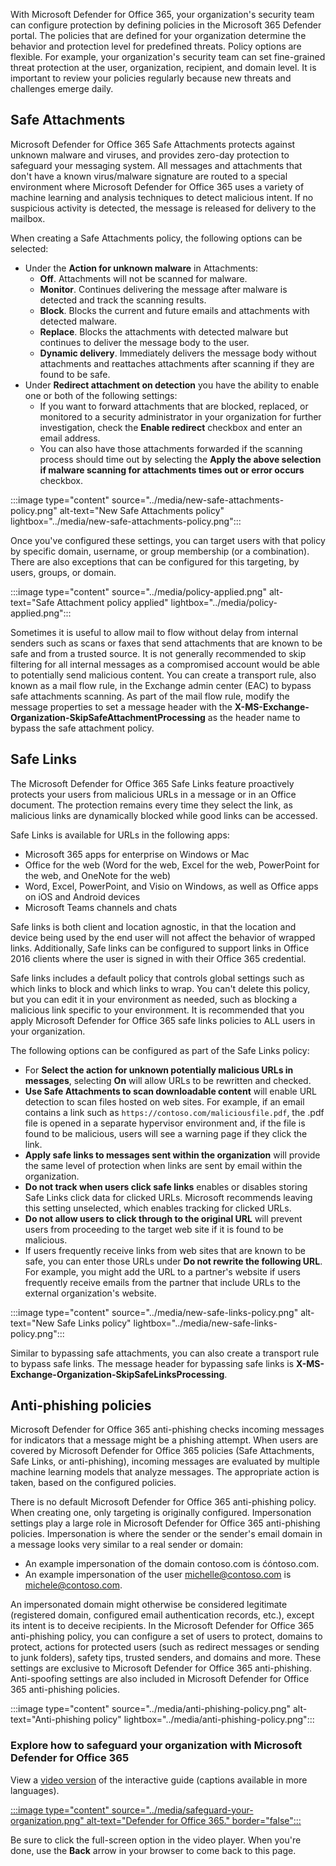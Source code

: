 With Microsoft Defender for Office 365, your organization's security team can configure protection by defining policies in the Microsoft 365 Defender portal. The policies that are defined for your organization determine the behavior and protection level for predefined threats. Policy options are flexible. For example, your organization's security team can set fine-grained threat protection at the user, organization, recipient, and domain level. It is important to review your policies regularly because new threats and challenges emerge daily.

## Safe Attachments

Microsoft Defender for Office 365 Safe Attachments protects against unknown malware and viruses, and provides zero-day protection to safeguard your messaging system. All messages and attachments that don't have a known virus/malware signature are routed to a special environment where Microsoft Defender for Office 365 uses a variety of machine learning and analysis techniques to detect malicious intent. If no suspicious activity is detected, the message is released for delivery to the mailbox.

When creating a Safe Attachments policy, the following options can be selected:

- Under the **Action for unknown malware** in Attachments:
  - **Off**. Attachments will not be scanned for malware.
  - **Monitor**. Continues delivering the message after malware is detected and track the scanning results.
  - **Block**. Blocks the current and future emails and attachments with detected malware.  
  - **Replace**. Blocks the attachments with detected malware but continues to deliver the message body to the user.
  - **Dynamic delivery**. Immediately delivers the message body without attachments and reattaches attachments after scanning if they are found to be safe.
- Under **Redirect attachment on detection** you have the ability to enable one or both of the following settings:  
  - If you want to forward attachments that are blocked, replaced, or monitored to a security administrator in your organization for further investigation, check the **Enable redirect** checkbox and enter an email address.  
  - You can also have those attachments forwarded if the scanning process should time out by selecting the **Apply the above selection if malware scanning for attachments times out or error occurs** checkbox.

:::image type="content" source="../media/new-safe-attachments-policy.png" alt-text="New Safe Attachments policy" lightbox="../media/new-safe-attachments-policy.png":::

Once you've configured these settings, you can target users with that policy by specific domain, username, or group membership (or a combination). There are also exceptions that can be configured for this targeting, by users, groups, or domain.

:::image type="content" source="../media/policy-applied.png" alt-text="Safe Attachment policy applied" lightbox="../media/policy-applied.png":::

Sometimes it is useful to allow mail to flow without delay from internal senders such as scans or faxes that send attachments that are known to be safe and from a trusted source. It is not generally recommended to skip filtering for all internal messages as a compromised account would be able to potentially send malicious content. You can create a transport rule, also known as a mail flow rule, in the Exchange admin center (EAC) to bypass safe attachments scanning. As part of the mail flow rule, modify the message properties to set a message header with the **X-MS-Exchange-Organization-SkipSafeAttachmentProcessing** as the header name to bypass the safe attachment policy.

## Safe Links

The Microsoft Defender for Office 365 Safe Links feature proactively protects your users from malicious URLs in a message or in an Office document. The protection remains every time they select the link, as malicious links are dynamically blocked while good links can be accessed.

Safe Links is available for URLs in the following apps:

- Microsoft 365 apps for enterprise on Windows or Mac
- Office for the web (Word for the web, Excel for the web, PowerPoint for the web, and OneNote for the web)
- Word, Excel, PowerPoint, and Visio on Windows, as well as Office apps on iOS and Android devices
- Microsoft Teams channels and chats

Safe links is both client and location agnostic, in that the location and device being used by the end user will not affect the behavior of wrapped links. Additionally, Safe links can be configured to support links in Office 2016 clients where the user is signed in with their Office 365 credential.

Safe links includes a default policy that controls global settings such as which links to block and which links to wrap. You can't delete this policy, but you can edit it in your environment as needed, such as blocking a malicious link specific to your environment. It is recommended that you apply Microsoft Defender for Office 365 safe links policies to ALL users in your organization.

The following options can be configured as part of the Safe Links policy:

- For **Select the action for unknown potentially malicious URLs in messages**, selecting **On** will allow URLs to be rewritten and checked.
- **Use Safe Attachments to scan downloadable content** will enable URL detection to scan files hosted on web sites. For example, if an email contains a link such as `https://contoso.com/maliciousfile.pdf`, the .pdf file is opened in a separate hypervisor environment and, if the file is found to be malicious, users will see a warning page if they click the link.  
- **Apply safe links to messages sent within the organization** will provide the same level of protection when links are sent by email within the organization.
- **Do not track when users click safe links** enables or disables storing Safe Links click data for clicked URLs. Microsoft recommends leaving this setting unselected, which enables tracking for clicked URLs. 
- **Do not allow users to click through to the original URL** will prevent users from proceeding to the target web site if it is found to be malicious.  
- If users frequently receive links from web sites that are known to be safe, you can enter those URLs under **Do not rewrite the following URL**. For example, you might add the URL to a partner's website if users frequently receive emails from the partner that include URLs to the external organization's website.

:::image type="content" source="../media/new-safe-links-policy.png" alt-text="New Safe Links policy" lightbox="../media/new-safe-links-policy.png":::

Similar to bypassing safe attachments, you can also create a transport rule to bypass safe links.  The message header for bypassing safe links is **X-MS-Exchange-Organization-SkipSafeLinksProcessing**.

## Anti-phishing policies

Microsoft Defender for Office 365 anti-phishing checks incoming messages for indicators that a message might be a phishing attempt. When users are covered by Microsoft Defender for Office 365 policies (Safe Attachments, Safe Links, or anti-phishing), incoming messages are evaluated by multiple machine learning models that analyze messages. The appropriate action is taken, based on the configured policies.

There is no default Microsoft Defender for Office 365 anti-phishing policy. When creating one, only targeting is originally configured. Impersonation settings play a large role in Microsoft Defender for Office 365 anti-phishing policies. Impersonation is where the sender or the sender's email domain in a message looks very similar to a real sender or domain:

- An example impersonation of the domain contoso.com is ćóntoso.com.
- An example impersonation of the user michelle@contoso.com is michele@contoso.com.

An impersonated domain might otherwise be considered legitimate (registered domain, configured email authentication records, etc.), except its intent is to deceive recipients. In the Microsoft Defender for Office 365 anti-phishing policy, you can configure a set of users to protect, domains to protect, actions for protected users (such as redirect messages or sending to junk folders), safety tips, trusted senders, and domains and more. These settings are exclusive to Microsoft Defender for Office 365 anti-phishing. Anti-spoofing settings are also included in Microsoft Defender for Office 365 anti-phishing policies.

:::image type="content" source="../media/anti-phishing-policy.png" alt-text="Anti-phishing policy" lightbox="../media/anti-phishing-policy.png":::

### Explore how to safeguard your organization with Microsoft Defender for Office 365

View a [video version](https://www.microsoft.com/videoplayer/embed/RE4GsOE) of the interactive guide (captions available in more languages).

[:::image type="content" source="../media/safeguard-your-organization.png" alt-text="Defender for Office 365." border="false":::](https://mslearn.cloudguides.com/guides/Safeguard%20your%20organization%20with%20Microsoft%20Defender%20for%20Office%20365)

Be sure to click the full-screen option in the video player. When you're done, use the **Back** arrow in your browser to come back to this page.
